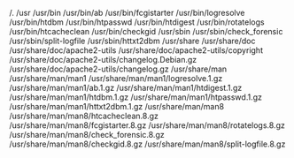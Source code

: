 /.
/usr
/usr/bin
/usr/bin/ab
/usr/bin/fcgistarter
/usr/bin/logresolve
/usr/bin/htdbm
/usr/bin/htpasswd
/usr/bin/htdigest
/usr/bin/rotatelogs
/usr/bin/htcacheclean
/usr/bin/checkgid
/usr/sbin
/usr/sbin/check_forensic
/usr/sbin/split-logfile
/usr/sbin/httxt2dbm
/usr/share
/usr/share/doc
/usr/share/doc/apache2-utils
/usr/share/doc/apache2-utils/copyright
/usr/share/doc/apache2-utils/changelog.Debian.gz
/usr/share/doc/apache2-utils/changelog.gz
/usr/share/man
/usr/share/man/man1
/usr/share/man/man1/logresolve.1.gz
/usr/share/man/man1/ab.1.gz
/usr/share/man/man1/htdigest.1.gz
/usr/share/man/man1/htdbm.1.gz
/usr/share/man/man1/htpasswd.1.gz
/usr/share/man/man1/httxt2dbm.1.gz
/usr/share/man/man8
/usr/share/man/man8/htcacheclean.8.gz
/usr/share/man/man8/fcgistarter.8.gz
/usr/share/man/man8/rotatelogs.8.gz
/usr/share/man/man8/check_forensic.8.gz
/usr/share/man/man8/checkgid.8.gz
/usr/share/man/man8/split-logfile.8.gz
